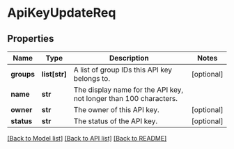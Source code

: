 # ApiKeyUpdateReq

## Properties
Name | Type | Description | Notes
------------ | ------------- | ------------- | -------------
**groups** | **list[str]** | A list of group IDs this API key belongs to. | [optional] 
**name** | **str** | The display name for the API key, not longer than 100 characters. | 
**owner** | **str** | The owner of this API key. | [optional] 
**status** | **str** | The status of the API key. | [optional] 

[[Back to Model list]](../README.md#documentation-for-models) [[Back to API list]](../README.md#documentation-for-api-endpoints) [[Back to README]](../README.md)


